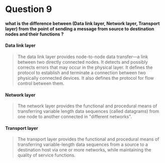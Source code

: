 # Question 9

#### what is the difference between (Data link layer, Network layer, Transport layer) from the point of sending a message from source to destination nodes and  their functions ?

#### Data link layer

>The data link layer provides node-to-node data transfer—a link between two directly connected nodes. It detects and possibly corrects errors that may occur in the physical layer. It defines the protocol to establish and terminate a connection between two physically connected devices. It also defines the protocol for flow control between them.

#### Network layer
>The network layer provides the functional and procedural means of transferring variable length data sequences (called datagrams) from one node to another connected in "different networks".

#### Transport layer
>The transport layer provides the functional and procedural means of transferring variable-length data sequences from a source to a destination host via one or more networks, while maintaining the quality of service functions.
